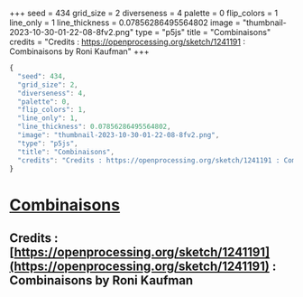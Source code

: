 +++
seed = 434
grid_size = 2
diverseness = 4
palette = 0
flip_colors = 1
line_only = 1
line_thickness = 0.07856286495564802
image = "thumbnail-2023-10-30-01-22-08-8fv2.png"
type = "p5js"
title = "Combinaisons"
credits = "Credits : https://openprocessing.org/sketch/1241191 : Combinaisons by Roni Kaufman"
+++




~~~javascript
{
  "seed": 434,
  "grid_size": 2,
  "diverseness": 4,
  "palette": 0,
  "flip_colors": 1,
  "line_only": 1,
  "line_thickness": 0.07856286495564802,
  "image": "thumbnail-2023-10-30-01-22-08-8fv2.png",
  "type": "p5js",
  "title": "Combinaisons",
  "credits": "Credits : https://openprocessing.org/sketch/1241191 : Combinaisons by Roni Kaufman"
}
~~~



# [Combinaisons](https://openprocessing.org/sketch/2065396)

## Credits : [https://openprocessing.org/sketch/1241191](https://openprocessing.org/sketch/1241191) : Combinaisons by Roni Kaufman 


